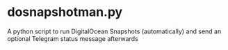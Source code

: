 # dosnapshotman.py
A python script to run DigitalOcean Snapshots (automatically) and send an optional Telegram status message afterwards
